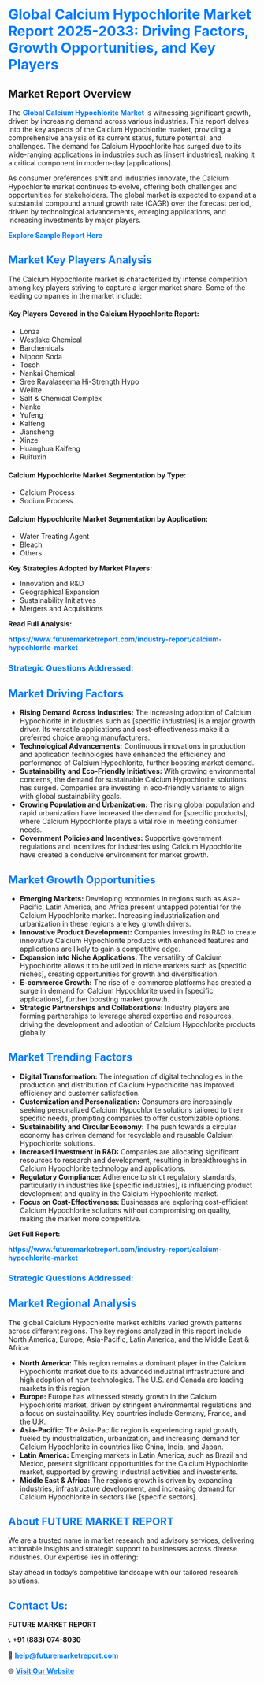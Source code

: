 <h1 style="color: #007BFF;">Global Calcium Hypochlorite Market Report 2025-2033: Driving Factors, Growth Opportunities, and Key Players</h1>

<section id="overview">
<h2>Market Report Overview</h2>
<p>The <a href="https://www.futuremarketreport.com/industry-report/calcium-hypochlorite-market" style="color: #007BFF; text-decoration: none;"><strong>Global Calcium Hypochlorite Market</strong></a> is witnessing significant growth, driven by increasing demand across various industries. This report delves into the key aspects of the Calcium Hypochlorite market, providing a comprehensive analysis of its current status, future potential, and challenges. The demand for Calcium Hypochlorite has surged due to its wide-ranging applications in industries such as [insert industries], making it a critical component in modern-day [applications].</p>
<p>As consumer preferences shift and industries innovate, the Calcium Hypochlorite market continues to evolve, offering both challenges and opportunities for stakeholders. The global market is expected to expand at a substantial compound annual growth rate (CAGR) over the forecast period, driven by technological advancements, emerging applications, and increasing investments by major players.</p>
</section>

<section id="overview">
<p><a href="https://www.futuremarketreport.com/request-sample/reportId=26495" style="color: #007BFF; text-decoration: none;"><strong>Explore Sample Report Here</strong></a></p>
</section>

<section id="key-players">
<h2 style="color: #007BFF;">Market Key Players Analysis</h2>
<p>The Calcium Hypochlorite market is characterized by intense competition among key players striving to capture a larger market share. Some of the leading companies in the market include:</p>
<h4>Key Players Covered in the Calcium Hypochlorite Report:</h4>
<ul><li>Lonza</li><li>Westlake Chemical</li><li>Barchemicals</li><li>Nippon Soda</li><li>Tosoh</li><li>Nankai Chemical</li><li>Sree Rayalaseema Hi-Strength Hypo</li><li>Weilite</li><li>Salt &amp; Chemical Complex</li><li>Nanke</li><li>Yufeng</li><li>Kaifeng</li><li>Jiansheng</li><li>Xinze</li><li>Huanghua Kaifeng</li><li>Ruifuxin</li></ul>
<h4>Calcium Hypochlorite Market Segmentation by Type:</h4>
<ul><li>Calcium Process</li><li>Sodium Process</li></ul>

<h4>Calcium Hypochlorite Market Segmentation by Application:</h4>
<ul><li>Water Treating Agent</li><li>Bleach</li><li>Others</li></ul>
<p><strong>Key Strategies Adopted by Market Players:</strong></p>
<ul>
<li>Innovation and R&D</li>
<li>Geographical Expansion</li>
<li>Sustainability Initiatives</li>
<li>Mergers and Acquisitions</li>
</ul>
</section>

<section>
<p><strong>Read Full Analysis: </strong></p><a href="https://www.futuremarketreport.com/industry-report/calcium-hypochlorite-market" style="color: #007BFF; text-decoration: none;"><strong>https://www.futuremarketreport.com/industry-report/calcium-hypochlorite-market</strong></a>
<h3 style="color: #007BFF;">Strategic Questions Addressed:</h3>
</section>

<section id="driving-factors">
<h2 style="color: #007BFF;">Market Driving Factors</h2>
<ul>
<li><strong>Rising Demand Across Industries:</strong> The increasing adoption of Calcium Hypochlorite in industries such as [specific industries] is a major growth driver. Its versatile applications and cost-effectiveness make it a preferred choice among manufacturers.</li>
<li><strong>Technological Advancements:</strong> Continuous innovations in production and application technologies have enhanced the efficiency and performance of Calcium Hypochlorite, further boosting market demand.</li>
<li><strong>Sustainability and Eco-Friendly Initiatives:</strong> With growing environmental concerns, the demand for sustainable Calcium Hypochlorite solutions has surged. Companies are investing in eco-friendly variants to align with global sustainability goals.</li>
<li><strong>Growing Population and Urbanization:</strong> The rising global population and rapid urbanization have increased the demand for [specific products], where Calcium Hypochlorite plays a vital role in meeting consumer needs.</li>
<li><strong>Government Policies and Incentives:</strong> Supportive government regulations and incentives for industries using Calcium Hypochlorite have created a conducive environment for market growth.</li>
</ul>
</section>

<section id="growth-opportunities">
<h2 style="color: #007BFF;">Market Growth Opportunities</h2>
<ul>
<li><strong>Emerging Markets:</strong> Developing economies in regions such as Asia-Pacific, Latin America, and Africa present untapped potential for the Calcium Hypochlorite market. Increasing industrialization and urbanization in these regions are key growth drivers.</li>
<li><strong>Innovative Product Development:</strong> Companies investing in R&D to create innovative Calcium Hypochlorite products with enhanced features and applications are likely to gain a competitive edge.</li>
<li><strong>Expansion into Niche Applications:</strong> The versatility of Calcium Hypochlorite allows it to be utilized in niche markets such as [specific niches], creating opportunities for growth and diversification.</li>
<li><strong>E-commerce Growth:</strong> The rise of e-commerce platforms has created a surge in demand for Calcium Hypochlorite used in [specific applications], further boosting market growth.</li>
<li><strong>Strategic Partnerships and Collaborations:</strong> Industry players are forming partnerships to leverage shared expertise and resources, driving the development and adoption of Calcium Hypochlorite products globally.</li>
</ul>
</section>

<section id="trending-factors">
<h2 style="color: #007BFF;">Market Trending Factors</h2>
<ul>
<li><strong>Digital Transformation:</strong> The integration of digital technologies in the production and distribution of Calcium Hypochlorite has improved efficiency and customer satisfaction.</li>
<li><strong>Customization and Personalization:</strong> Consumers are increasingly seeking personalized Calcium Hypochlorite solutions tailored to their specific needs, prompting companies to offer customizable options.</li>
<li><strong>Sustainability and Circular Economy:</strong> The push towards a circular economy has driven demand for recyclable and reusable Calcium Hypochlorite solutions.</li>
<li><strong>Increased Investment in R&D:</strong> Companies are allocating significant resources to research and development, resulting in breakthroughs in Calcium Hypochlorite technology and applications.</li>
<li><strong>Regulatory Compliance:</strong> Adherence to strict regulatory standards, particularly in industries like [specific industries], is influencing product development and quality in the Calcium Hypochlorite market.</li>
<li><strong>Focus on Cost-Effectiveness:</strong> Businesses are exploring cost-efficient Calcium Hypochlorite solutions without compromising on quality, making the market more competitive.</li>
</ul>
</section>

<section>
<p><strong>Get Full Report: </strong></p><a href="https://www.futuremarketreport.com/industry-report/calcium-hypochlorite-market" style="color: #007BFF; text-decoration: none;"><strong>https://www.futuremarketreport.com/industry-report/calcium-hypochlorite-market</strong></a>
<h3 style="color: #007BFF;">Strategic Questions Addressed:</h3>
</section>


<section id="regional-analysis">
<h2 style="color: #007BFF;">Market Regional Analysis</h2>
<p>The global Calcium Hypochlorite market exhibits varied growth patterns across different regions. The key regions analyzed in this report include North America, Europe, Asia-Pacific, Latin America, and the Middle East & Africa:</p>
<ul>
<li><strong>North America:</strong> This region remains a dominant player in the Calcium Hypochlorite market due to its advanced industrial infrastructure and high adoption of new technologies. The U.S. and Canada are leading markets in this region.</li>
<li><strong>Europe:</strong> Europe has witnessed steady growth in the Calcium Hypochlorite market, driven by stringent environmental regulations and a focus on sustainability. Key countries include Germany, France, and the U.K.</li>
<li><strong>Asia-Pacific:</strong> The Asia-Pacific region is experiencing rapid growth, fueled by industrialization, urbanization, and increasing demand for Calcium Hypochlorite in countries like China, India, and Japan.</li>
<li><strong>Latin America:</strong> Emerging markets in Latin America, such as Brazil and Mexico, present significant opportunities for the Calcium Hypochlorite market, supported by growing industrial activities and investments.</li>
<li><strong>Middle East & Africa:</strong> The region’s growth is driven by expanding industries, infrastructure development, and increasing demand for Calcium Hypochlorite in sectors like [specific sectors].</li>
</ul>
</section>

<footer>
<h2 style="color: #007BFF;">About FUTURE MARKET REPORT</h2>
<p>We are a trusted name in market research and advisory services, delivering actionable insights and strategic support to businesses across diverse industries. Our expertise lies in offering:</p>

<p>Stay ahead in today’s competitive landscape with our tailored research solutions.</p>

<h2 style="color: #007BFF;">Contact Us:</h2>
<p><strong>FUTURE MARKET REPORT</strong></p>
<p>📞 <strong>+91 (883) 074-8030</strong></p>
<p>📧 <strong><a href="mailto:help@futuremarketreport.com" style="color: #007BFF;">help@futuremarketreport.com</a></strong></p>
<p>🌐 <strong><a href="https://www.futuremarketreport.com/" style="color: #007BFF;">Visit Our Website</a></strong></p>
</footer>